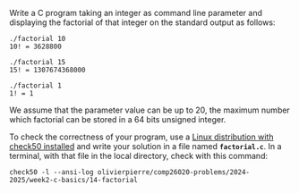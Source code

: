 Write a C program taking an integer as command line parameter and displaying the factorial of that integer on the standard output as follows:
```
./factorial 10
10! = 3628800

./factorial 15
15! = 1307674368000

./factorial 1
1! = 1
```

We assume that the parameter value can be up to 20, the maximum number which factorial can be stored in a 64 bits unsigned integer.

To check the correctness of your program, use a [Linux distribution with check50 installed](https://github.com/olivierpierre/comp26020-devcontainer) and write your solution in a file named **`factorial.c`**.
In a terminal, with that file in the local directory, check with this command:


```shell
check50 -l --ansi-log olivierpierre/comp26020-problems/2024-2025/week2-c-basics/14-factorial
```
